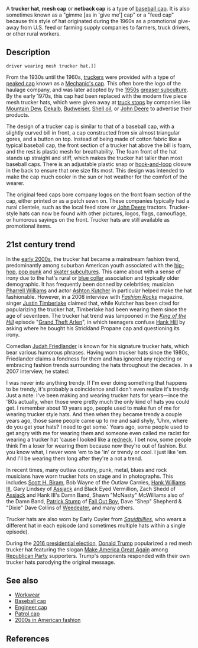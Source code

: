 A **trucker hat**, **mesh cap** or **netback cap** is a type of
[baseball cap](baseball_cap "wikilink"). It is also sometimes known as a
"gimme \[as in 'give me'\] cap" or a "feed cap" because this style of
hat originated during the 1960s as a promotional give-away from U.S.
feed or farming supply companies to farmers, truck drivers, or other
rural workers.

## Description

`driver wearing mesh trucker hat.]]`

From the 1930s until the 1960s, [truckers](trucker "wikilink") were
provided with a type of [peaked cap](peaked_cap "wikilink") known as a
[Mechanic's cap](Mechanic's_cap "wikilink"). This often bore the logo of
the haulage company, and was later adopted by the
[1950s](1950s_teenage_fashion "wikilink") [greaser
subculture](greaser_subculture "wikilink"). By the early 1970s, this cap
had been replaced with the modern five piece mesh trucker hats, which
were given away at [truck stops](truck_stop "wikilink") by companies
like [Mountain Dew](Mountain_Dew "wikilink"),
[Dekalb](DeKalb_Genetics_Corporation "wikilink"),
[Budweiser](Budweiser "wikilink"), [Shell oil](Shell_oil "wikilink"), or
[John Deere](John_Deere "wikilink") to advertise their products.

The design of a trucker cap is similar to that of a baseball cap, with a
slightly curved bill in front, a cap constructed from six almost
triangular gores, and a button on top. Instead of being made of cotton
fabric like a typical baseball cap, the front section of a trucker hat
above the bill is foam, and the rest is plastic mesh for breathability.
The foam front of the hat stands up straight and stiff, which makes the
trucker hat taller than most baseball caps. There is an adjustable
plastic snap or [hook-and-loop](hook-and-loop "wikilink") closure in the
back to ensure that one size fits most. This design was intended to make
the cap much cooler in the sun or hot weather for the comfort of the
wearer.

The original feed caps bore company logos on the front foam section of
the cap, either printed or as a patch sewn on. These companies typically
had a rural clientele, such as the local feed store or [John
Deere](Deere_&_Company "wikilink") tractors. Trucker-style hats can now
be found with other pictures, logos, flags, camouflage, or humorous
sayings on the front. Trucker hats are still available as promotional
items.

## 21st century trend

In the [early 2000s](2000s_fashion "wikilink"), the trucker hat became a
mainstream fashion trend, predominantly among suburban American youth
associated with the [hip-hop](hip-hop "wikilink"), [pop
punk](pop_punk "wikilink") and [skater
subcultures](skater_subculture "wikilink"). This came about with a sense
of irony due to the hat's rural or [blue collar](blue_collar "wikilink")
association and typically older demographic. It has frequently been
donned by celebrities; musician [Pharrell
Williams](Pharrell_Williams "wikilink") and actor [Ashton
Kutcher](Ashton_Kutcher "wikilink") in particular helped make the hat
fashionable. However, in a 2008 interview with *[Fashion
Rocks](Fashion_Rocks "wikilink")* magazine, singer [Justin
Timberlake](Justin_Timberlake "wikilink") claimed that, while Kutcher
has been cited for popularizing the trucker hat, Timberlake had been
wearing them since the age of seventeen. The trucker hat trend was
lampooned in the *[King of the Hill](King_of_the_Hill "wikilink")*
episode "[Grand Theft Arlen](Grand_Theft_Arlen "wikilink")", in which
teenagers confuse [Hank Hill](Hank_Hill "wikilink") by asking where he
bought his Strickland Propane cap and questioning its irony.

Comedian [Judah Friedlander](Judah_Friedlander "wikilink") is known for
his signature trucker hats, which bear various humorous phrases. Having
worn trucker hats since the 1980s, Friedlander claims a fondness for
them and has ignored any rejecting or embracing fashion trends
surrounding the hats throughout the decades. In a 2007 interview, he
stated:

I was never into anything trendy. If I'm ever doing something that
happens to be trendy, it's probably a coincidence and I don't even
realize it's trendy. Just a note: I've been making and wearing trucker
hats for years—ince the '80s actually, when those were pretty much the
only kind of hats you could get. I remember about 10 years ago, people
used to make fun of me for wearing trucker style hats. And then when
they became trendy a couple years ago, those same people came up to me
and said shyly, 'Uhm, where do you get your hats? I need to get some.'
Years ago, some people used to get angry with me for wearing them and
someone even called me racist for wearing a trucker hat 'cause I looked
like a [redneck](redneck "wikilink"). I bet now, some people think I'm a
loser for wearing them because now they're out of fashion. But you know
what, I never wore 'em to be 'in' or trendy or cool. I just like 'em.
And I'll be wearing them long after they're a not a trend.

In recent times, many outlaw country, punk, metal, blues and rock
musicians have worn trucker hats on stage and in photographs. This
includes [Scott H. Biram](Scott_H._Biram "wikilink"), Bob Wayne of the
Outlaw Carnies, [Hank Williams III](Hank_Williams_III "wikilink"), Gary
Lindsey of [Assjack](Assjack "wikilink") and Black Eyed Vermillion, Zach
Shedd of [Assjack](Assjack "wikilink") and Hank III's Damn Band, Shawn
"McNasty" McWilliams also of the Damn Band, [Patrick
Stump](Patrick_Stump "wikilink") of [Fall Out
Boy](Fall_Out_Boy "wikilink"), Dave "Shep" Shepherd & "Dixie" Dave
Collins of [Weedeater](Weedeater_(band) "wikilink"), and many others.

Trucker hats are also worn by Early Cuyler from
*[Squidbillies](Squidbillies "wikilink")*, who wears a different hat in
each episode (and sometimes multiple hats within a single episode).

During the [2016 presidential
election](2016_presidential_election "wikilink"), [Donald
Trump](Donald_Trump "wikilink") popularized a red mesh trucker hat
featuring the slogan [Make America Great
Again](Make_America_Great_Again "wikilink") among [Republican
Party](Republican_Party_(United_States) "wikilink") supporters. Trump's
opponents responded with their own trucker hats parodying the original
message.

## See also

-   [Workwear](Workwear "wikilink")
-   [Baseball cap](Baseball_cap "wikilink")
-   [Engineer cap](Engineer_cap "wikilink")
-   [Patrol cap](Patrol_cap "wikilink")
-   [2000s in American fashion](2000s_in_American_fashion "wikilink")

## References